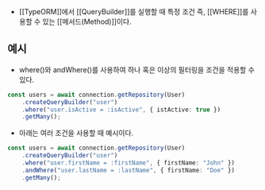 - [[TypeORM]]에서 [[QueryBuilder]]를 실행할 때 특정 조건 즉, [[WHERE]]를 사용할 수 있는 [[메서드(Method)]]이다.


## 예시

- where()와 andWhere()를 사용하여 하나 혹은 이상의 필터링을 조건을 적용할 수 있다.

```ts
const users = await connection.getRepository(User)
	.createQueryBuilder("user")
	.where("user.isActive = :isActive", { istActive: true })
	.getMany();
```

- 아래는 여러 조건을 사용할 때 예시이다.

```ts
const users = await connection.getRepository(User)
	.createQueryBuilder("user")
	.where("user.firstName = :firstName", { firstName: "John" })
	.andWhere("user.lastName = :lastName", { firstName: "Doe" })
	.getMany();
```